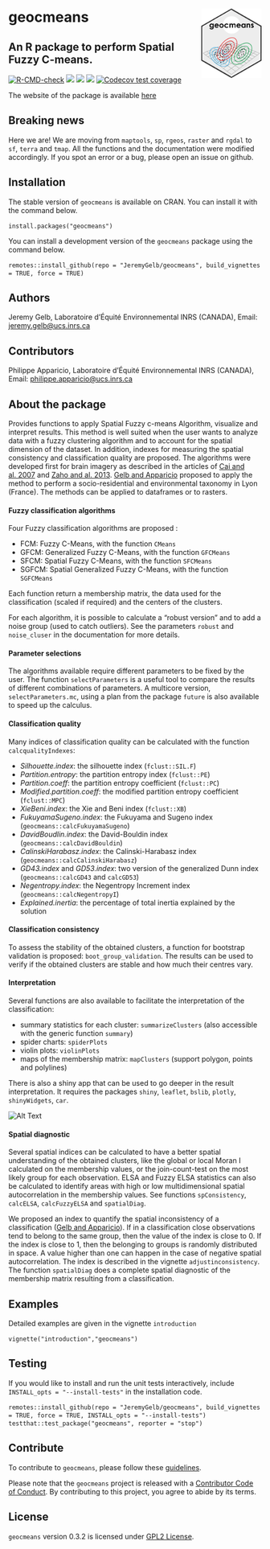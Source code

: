 
<!-- README.md is generated from README.Rmd. Please edit that file -->

# geocmeans <img src='man/figures/geocmeans_logo.png' align="right" style = 'height:138px;'/>

## An R package to perform Spatial Fuzzy C-means.

<!-- badges: start -->

[![R-CMD-check](https://github.com/JeremyGelb/geocmeans/actions/workflows/R-CMD-check.yaml/badge.svg)](https://github.com/JeremyGelb/geocmeans/actions/workflows/R-CMD-check.yaml)
[![](https://img.shields.io/badge/devel%20version-0.3.3.9000-green.svg)](https://github.com/JeremyGelb/geocmeans)
[![](https://www.r-pkg.org/badges/version/geocmeans?color=blue)](https://cran.r-project.org/package=geocmeans)
[![](http://cranlogs.r-pkg.org/badges/grand-total/geocmeans?color=blue)](https://cran.r-project.org/package=geocmeans)
[![Codecov test
coverage](https://codecov.io/gh/JeremyGelb/geocmeans/branch/master/graph/badge.svg)](https://app.codecov.io/gh/JeremyGelb/geocmeans?branch=master)
<!-- badges: end -->

The website of the package is available
[here](https://jeremygelb.github.io/geocmeans/)

## Breaking news

Here we are! We are moving from `maptools`, `sp`, `rgeos`, `raster` and
`rgdal` to `sf`, `terra` and `tmap`. All the functions and the
documentation were modified accordingly. If you spot an error or a bug,
please open an issue on github.

## Installation

The stable version of `geocmeans` is available on CRAN. You can install
it with the command below.

    install.packages("geocmeans")

You can install a development version of the `geocmeans` package using
the command below.

    remotes::install_github(repo = "JeremyGelb/geocmeans", build_vignettes = TRUE, force = TRUE)

## Authors

Jeremy Gelb, Laboratoire d’Équité Environnemental INRS (CANADA), Email:
<jeremy.gelb@ucs.inrs.ca>

## Contributors

Philippe Apparicio, Laboratoire d’Équité Environnemental INRS (CANADA),
Email: <philippe.apparicio@ucs.inrs.ca>

## About the package

Provides functions to apply Spatial Fuzzy c-means Algorithm, visualize
and interpret results. This method is well suited when the user wants to
analyze data with a fuzzy clustering algorithm and to account for the
spatial dimension of the dataset. In addition, indexes for measuring the
spatial consistency and classification quality are proposed. The
algorithms were developed first for brain imagery as described in the
articles of [Cai and
al. 2007](https://doi.org/10.1016/j.patcog.2006.07.011) and [Zaho and
al. 2013](https://doi.org/10.1016/j.dsp.2012.09.016). [Gelb and
Apparicio](https://doi.org/10.4000/cybergeo.36414) proposed to apply the
method to perform a socio-residential and environmental taxonomy in Lyon
(France). The methods can be applied to dataframes or to rasters.

#### Fuzzy classification algorithms

Four Fuzzy classification algorithms are proposed :

- FCM: Fuzzy C-Means, with the function `CMeans`
- GFCM: Generalized Fuzzy C-Means, with the function `GFCMeans`
- SFCM: Spatial Fuzzy C-Means, with the function `SFCMeans`
- SGFCM: Spatial Generalized Fuzzy C-Means, with the function
  `SGFCMeans`

Each function return a membership matrix, the data used for the
classification (scaled if required) and the centers of the clusters.

For each algorithm, it is possible to calculate a “robust version” and
to add a noise group (used to catch outliers). See the parameters
`robust` and `noise_cluser` in the documentation for more details.

#### Parameter selections

The algorithms available require different parameters to be fixed by the
user. The function `selectParameters` is a useful tool to compare the
results of different combinations of parameters. A multicore version,
`selectParameters.mc`, using a plan from the package `future` is also
available to speed up the calculus.

#### Classification quality

Many indices of classification quality can be calculated with the
function `calcqualityIndexes`:

- *Silhouette.index*: the silhouette index (`fclust::SIL.F`)
- *Partition.entropy*: the partition entropy index (`fclust::PE`)
- *Partition.coeff*: the partition entropy coefficient (`fclust::PC`)
- *Modified.partition.coeff*: the modified partition entropy coefficient
  (`fclust::MPC`)
- *XieBeni.index*: the Xie and Beni index (`fclust::XB`)
- *FukuyamaSugeno.index*: the Fukuyama and Sugeno index
  (`geocmeans::calcFukuyamaSugeno`)
- *DavidBoudlin.index*: the David-Bouldin index
  (`geocmeans::calcDavidBouldin`)
- *CalinskiHarabasz.index*: the Calinski-Harabasz index
  (`geocmeans::calcCalinskiHarabasz`)
- *GD43.index* and *GD53.index*: two version of the generalized Dunn
  index (`geocmeans::calcGD43` and `calcGD53`)
- *Negentropy.index*: the Negentropy Increment index
  (`geocmeans::calcNegentropyI`)
- *Explained.inertia*: the percentage of total inertia explained by the
  solution

#### Classification consistency

To assess the stability of the obtained clusters, a function for
bootstrap validation is proposed: `boot_group_validation`. The results
can be used to verify if the obtained clusters are stable and how much
their centres vary.

#### Interpretation

Several functions are also available to facilitate the interpretation of
the classification:

- summary statistics for each cluster: `summarizeClusters` (also
  accessible with the generic function `summary`)
- spider charts: `spiderPlots`
- violin plots: `violinPlots`
- maps of the membership matrix: `mapClusters` (support polygon, points
  and polylines)

There is also a shiny app that can be used to go deeper in the result
interpretation. It requires the packages `shiny`, `leaflet`, `bslib`,
`plotly`, `shinyWidgets`, `car`.

![Alt
Text](https://raw.githubusercontent.com/JeremyGelb/geocmeans/master/.github/gif/app_viz.gif)

#### Spatial diagnostic

Several spatial indices can be calculated to have a better spatial
understanding of the obtained clusters, like the global or local Moran I
calculated on the membership values, or the join-count-test on the most
likely group for each observation. ELSA and Fuzzy ELSA statistics can
also be calculated to identify areas with high or low multidimensional
spatial autocorrelation in the membership values. See functions
`spConsistency`, `calcELSA`, `calcFuzzyELSA` and `spatialDiag`.

We proposed an index to quantify the spatial inconsistency of a
classification ([Gelb and
Apparicio](https://doi.org/10.4000/cybergeo.36414)). If in a
classification close observations tend to belong to the same group, then
the value of the index is close to 0. If the index is close to 1, then
the belonging to groups is randomly distributed in space. A value higher
than one can happen in the case of negative spatial autocorrelation. The
index is described in the vignette `adjustinconsistency`. The function
`spatialDiag` does a complete spatial diagnostic of the membership
matrix resulting from a classification.

## Examples

Detailed examples are given in the vignette `introduction`

    vignette("introduction","geocmeans")

## Testing

If you would like to install and run the unit tests interactively,
include `INSTALL_opts = "--install-tests"` in the installation code.

    remotes::install_github(repo = "JeremyGelb/geocmeans", build_vignettes = TRUE, force = TRUE, INSTALL_opts = "--install-tests")
    testthat::test_package("geocmeans", reporter = "stop")

## Contribute

To contribute to `geocmeans`, please follow these
[guidelines](https://github.com/JeremyGelb/geocmeans/blob/master/CONTRIBUTING.md).

Please note that the `geocmeans` project is released with a [Contributor
Code of
Conduct](https://github.com/JeremyGelb/geocmeans/blob/master/CONDUCT.md).
By contributing to this project, you agree to abide by its terms.

## License

`geocmeans` version 0.3.2 is licensed under [GPL2
License](https://github.com/JeremyGelb/geocmeans/blob/master/LICENSE.txt).

